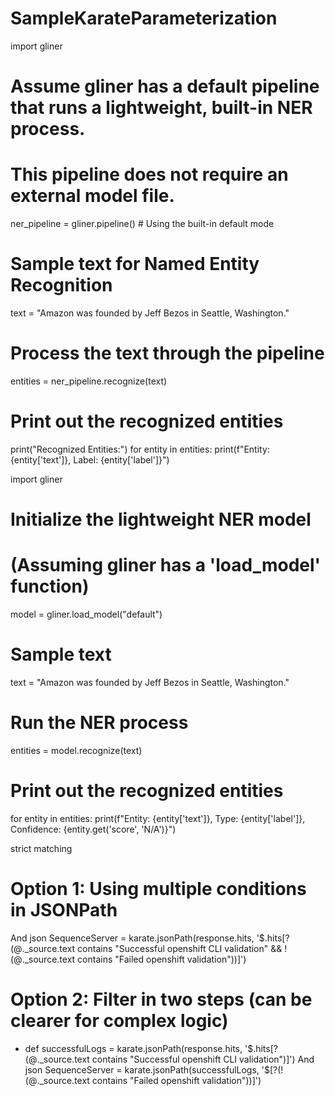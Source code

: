 # SampleKarateParameterization
import gliner

# Assume gliner has a default pipeline that runs a lightweight, built-in NER process.
# This pipeline does not require an external model file.
ner_pipeline = gliner.pipeline()  # Using the built-in default mode

# Sample text for Named Entity Recognition
text = "Amazon was founded by Jeff Bezos in Seattle, Washington."

# Process the text through the pipeline
entities = ner_pipeline.recognize(text)

# Print out the recognized entities
print("Recognized Entities:")
for entity in entities:
    print(f"Entity: {entity['text']}, Label: {entity['label']}")



import gliner

# Initialize the lightweight NER model
# (Assuming gliner has a 'load_model' function)
model = gliner.load_model("default")

# Sample text
text = "Amazon was founded by Jeff Bezos in Seattle, Washington."

# Run the NER process
entities = model.recognize(text)

# Print out the recognized entities
for entity in entities:
    print(f"Entity: {entity['text']}, Type: {entity['label']}, Confidence: {entity.get('score', 'N/A')}")


strict matching

# Option 1: Using multiple conditions in JSONPath
And json SequenceServer = karate.jsonPath(response.hits, '$.hits[?(@._source.text contains "Successful openshift CLI validation" && !(@._source.text contains "Failed openshift validation"))]')

# Option 2: Filter in two steps (can be clearer for complex logic)
* def successfulLogs = karate.jsonPath(response.hits, '$.hits[?(@._source.text contains "Successful openshift CLI validation")]')
And json SequenceServer = karate.jsonPath(successfulLogs, '$[?(!(@._source.text contains "Failed openshift validation"))]')
